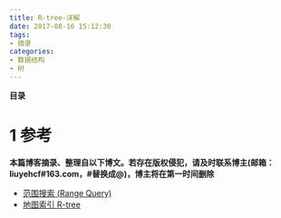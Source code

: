 ```yaml
---
title: R-tree-详解
date: 2017-08-16 15:12:30
tags: 
- 摘录
categories: 
- 数据结构
- 树
---
```


__目录__

<!-- toc -->
<!--more-->

# 1 参考

__本篇博客摘录、整理自以下博文。若存在版权侵犯，请及时联系博主(邮箱：liuyehcf#163.com，#替换成@)，博主将在第一时间删除__

* [范围搜索 (Range Query)](http://blog.csdn.net/liuqiyao_01/article/details/8478719)
* [地图索引 R-tree](http://blog.csdn.net/sunmenggmail/article/details/8122743)
